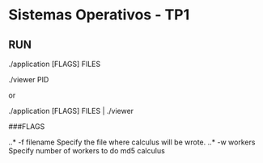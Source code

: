 # Sistemas Operativos - TP1

RUN
------

./application [FLAGS] FILES

./viewer PID

or 

./application [FLAGS] FILES | ./viewer

###FLAGS

..* -f filename
        Specify the file where calculus will be wrote.
..* -w workers
        Specify number of workers to do md5 calculus
